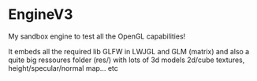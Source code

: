 # EngineV3
My sandbox engine to test all the OpenGL capabilities!

It embeds all the required lib GLFW in LWJGL and GLM (matrix)
and also a quite big ressoures folder (res/) with lots of 3d models
2d/cube textures, height/specular/normal map... etc
